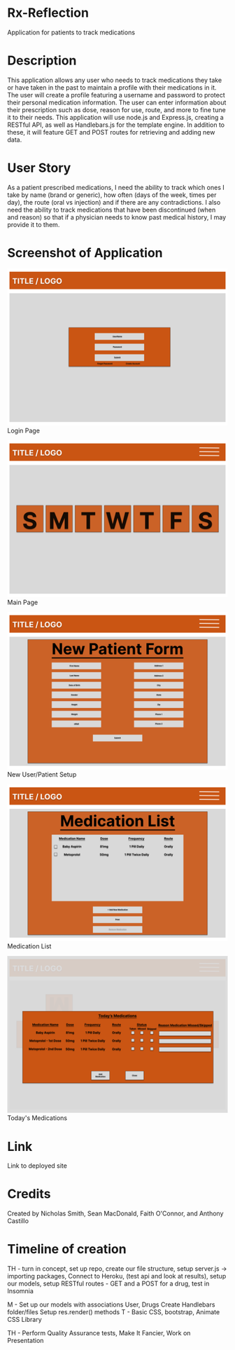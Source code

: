 # Rx-Reflection
Application for patients to track medications

# Description

This application allows any user who needs to track medications they take or have taken in the past to maintain a profile with their medications in it. The user will create a profile featuring a username and password to protect their personal medication information. The user can enter information about their prescription such as dose, reason for use, route, and more to fine tune it to their needs. This application will use node.js and Express.js, creating a RESTful API, as well as Handlebars.js for the template engine. In addition to these, it will feature GET and POST routes for retrieving and adding new data. 

# User Story

As a patient prescribed medications, I need the ability to track which ones I take by name (brand or generic), how often (days of the week, times per day), the route (oral vs injection) and if there are any contradictions. I also need the ability to track medications that have been discontinued (when and reason) so that if a physician needs to know past medical history, I may provide it to them.

# Screenshot of Application 

![Login](<./assets/wireframes/Medication List.png>)
Login Page

![Main](<./assets/wireframes/Medication List-2.png>)
Main Page

![New](<./assets/wireframes/Medication List-4.png>)
New User/Patient Setup

![Meds](<./assets/wireframes/Medication List-5.png>)
Medication List

![Today](<./assets/wireframes/Medication List-3.png>)
Today's Medications


# Link 

Link to deployed site

# Credits

Created by Nicholas Smith, Sean MacDonald, Faith O'Connor, and Anthony Castillo

# Timeline of creation 

TH - turn in concept, set up repo, create our file structure, setup server.js -> importing packages, Connect to Heroku, (test api and look at results), setup our models, setup RESTful routes - GET and a POST for a drug, test in Insomnia

M - Set up our models with associations 
User, Drugs
Create Handlebars folder/files
Setup res.render() methods
T - Basic CSS, bootstrap, Animate CSS Library

TH - Perform Quality Assurance tests, Make It Fancier, Work on Presentation



